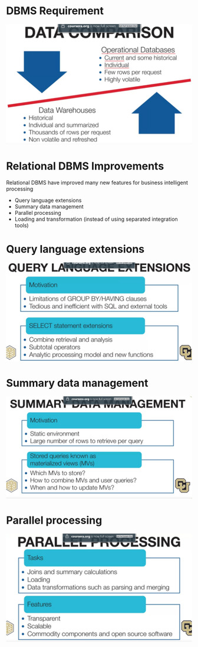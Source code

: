 # DBMS Requirement

![DBMS-vs-WS](DBMS-vs-WS.png)

# Relational DBMS Improvements
Relational DBMS have improved many new features for business intelligent processing 
- Query language extensions
- Summary data management
- Parallel processing
- Loading and transformation (instead of using separated integration tools)

# Query language extensions
![query-language-extensions](query-language-extensions.png)

# Summary data management
![summary-data-management](summary-data-management.png)

# Parallel processing
![parallel-processing](parallel-processing.png)